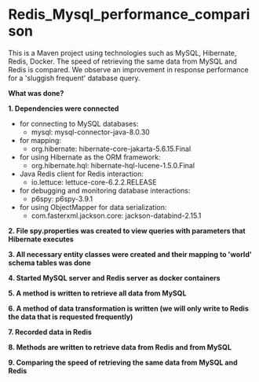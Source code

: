 # Redis_Mysql_performance_comparison
This is a Maven project using technologies such as MySQL, Hibernate, Redis, Docker. The speed of retrieving the same data from MySQL and Redis is compared. We observe an improvement in response performance for a 'sluggish frequent' database query.

**What was done?**

**1. Dependencies were connected**
* for connecting to MySQL databases:
    * mysql: mysql-connector-java-8.0.30  
* for mapping:
    * org.hibernate: hibernate-core-jakarta-5.6.15.Final
* for using Hibernate as the ORM framework:
    * org.hibernate.hql: hibernate-hql-lucene-1.5.0.Final
* Java Redis client for Redis interaction:
    * io.lettuce: lettuce-core-6.2.2.RELEASE
* for debugging and monitoring database interactions:
    * p6spy: p6spy-3.9.1
* for using ObjectMapper for data serialization:
    * com.fasterxml.jackson.core: jackson-databind-2.15.1
    
**2. File spy.properties was created to view queries with parameters that Hibernate executes**

**3. All necessary entity classes were created and their mapping to 'world' schema tables was done**

**4. Started MySQL server and Redis server as docker containers**

**5. A method is written to retrieve all data from MySQL**

**6. A method of data transformation is written (we will only write to Redis the data that is requested frequently)**

**7. Recorded data in Redis**

**8. Methods are written to retrieve data from Redis and from MySQL**

**9. Comparing the speed of retrieving the same data from MySQL and Redis**
